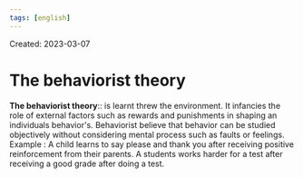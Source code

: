 ```yaml
---
tags: [english] 
---
```

Created: 2023-03-07

# The behaviorist theory

**The behaviorist theory**:: is learnt threw the environment. It infancies the role of external factors such as rewards and punishments in shaping an individuals behavior's. 
Behaviorist believe that behavior can be studied objectively without considering mental process such as faults or feelings.
Example : A child learns to say please and thank you after receiving positive reinforcement from their parents.
A students works harder for a test after receiving a good grade after doing a test.